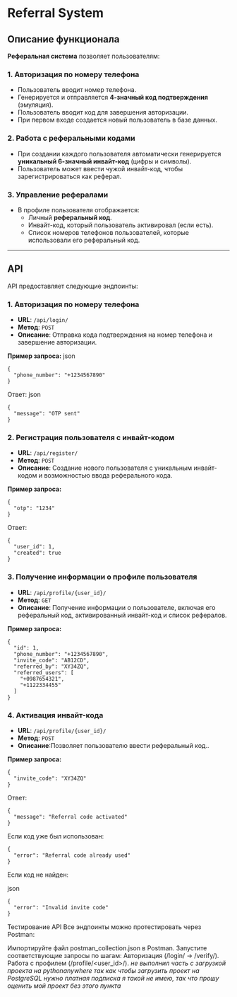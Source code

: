 # Referral System

## Описание функционала

**Реферальная система** позволяет пользователям:

### 1. Авторизация по номеру телефона
- Пользователь вводит номер телефона.
- Генерируется и отправляется **4-значный код подтверждения** (эмуляция).
- Пользователь вводит код для завершения авторизации.
- При первом входе создается новый пользователь в базе данных.

### 2. Работа с реферальными кодами
- При создании каждого пользователя автоматически генерируется **уникальный 6-значный инвайт-код** (цифры и символы).
- Пользователь может ввести чужой инвайт-код, чтобы зарегистрироваться как реферал.

### 3. Управление рефералами
- В профиле пользователя отображается:
  - Личный **реферальный код**.
  - Инвайт-код, который пользователь активировал (если есть).
  - Список номеров телефонов пользователей, которые использовали его реферальный код.

---

## API

API предоставляет следующие эндпоинты:

### 1. **Авторизация по номеру телефона**
- **URL**: `/api/login/`
- **Метод**: `POST`
- **Описание**: Отправка кода подтверждения на номер телефона и завершение авторизации.
  
**Пример запроса:**
json
```
{
  "phone_number": "+1234567890"
}
```
Ответ:
json
```
{
  "message": "OTP sent"
}
```
### 2. **Регистрация пользователя с инвайт-кодом**
- **URL**: `/api/register/`
- **Метод**: `POST`
- **Описание**: Создание нового пользователя с уникальным инвайт-кодом и возможностью ввода реферального кода.
  
**Пример запроса:**
```
{
  "otp": "1234"
}
```

Ответ:
```
{
  "user_id": 1,
  "created": true
}
```
### 3. **Получение информации о профиле пользователя**
- **URL**: `/api/profile/{user_id}/`
- **Метод**: `GET`
- **Описание**: Получение информации о пользователе, включая его реферальный код, активированный инвайт-код и список рефералов.
  
**Пример запроса:**

```
{
  "id": 1,
  "phone_number": "+1234567890",
  "invite_code": "AB12CD",
  "referred_by": "XY34ZQ",
  "referred_users": [
    "+0987654321",
    "+1122334455"
  ]
}
```
### 4. **Активация инвайт-кода**
- **URL**: `/api/profile/{user_id}/`
- **Метод**: `POST`
- **Описание**:Позволяет пользователю ввести реферальный код..
  
**Пример запроса:**

```
{
  "invite_code": "XY34ZQ"
}
```
Ответ:

```
{
  "message": "Referral code activated"
}
```
Если код уже был использован:


```
{
  "error": "Referral code already used"
}
```
Если код не найден:

json
```
{
  "error": "Invalid invite code"
}
```
Тестирование API
Все эндпоинты можно протестировать через Postman:

Импортируйте файл postman_collection.json в Postman.
Запустите соответствующие запросы по шагам:
Авторизация (/login/ → /verify/).
Работа с профилем (/profile/<user_id>/).
*не выполнил часть с загрузкой проекта на pythonanywhere так как чтобы загрузить проект на PostgreSQL нужно платная подписка я такой не имею, так что прошу оценить мой проект без этого пункта*
